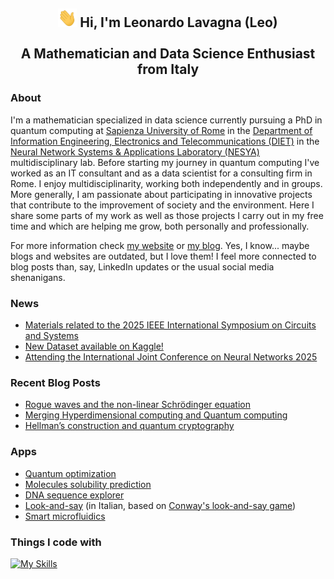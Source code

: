 <h2 align="center"> <img src="https://raw.githubusercontent.com/leonardoLavagna/leonardoLavagna/main/wave.gif" width="30px" height="30px" /> Hi, I'm Leonardo Lavagna (Leo) <br /><br /> A Mathematician and Data Science Enthusiast from Italy</h2>

### About 
I'm a mathematician specialized in data science currently pursuing a PhD in quantum computing at [Sapienza University of Rome](https://www.uniroma1.it/en/pagina-strutturale/home) in the [Department of Information Engineering, Electronics and Telecommunications (DIET)](https://web.uniroma1.it/dip_diet/en) in the [Neural Network Systems & Applications Laboratory (NESYA)](https://sites.google.com/view/nesya) multidisciplinary lab. Before starting my journey in quantum computing I've worked as an IT consultant and as a data scientist for a consulting firm in Rome. I enjoy multidisciplinarity, working both independently and in groups. More generally, I am passionate about participating in innovative projects that contribute to the improvement of society and the environment. Here I share some parts of my work as well as those projects I carry out in my free time and which are helping me grow, both personally and professionally.

For more information check [my website](https://leonardolavagna.github.io/) or [my blog](https://lavagnaleo.wordpress.com/). Yes, I know... maybe blogs and websites are outdated, but I love them! I feel more connected to blog posts than, say, LinkedIn updates or the usual social media shenanigans.

### News
- [Materials related to the 2025 IEEE International Symposium on Circuits and Systems](https://leonardolavagna.github.io/posts/2025/5/materials-ISCAS2025/)
- [New Dataset available on Kaggle!](https://leonardolavagna.github.io/posts/2025/5/islandsDataset/)
- [Attending the International Joint Conference on Neural Networks 2025](https://leonardolavagna.github.io/posts/2025/5/IJCNN25/)

### Recent Blog Posts
- [Rogue waves and the non-linear Schrödinger equation](https://lavagnaleo.wordpress.com/2025/05/27/rogue-waves-and-the-non-linear-schrodinger-equation/)
- [Merging Hyperdimensional computing and Quantum computing](https://lavagnaleo.wordpress.com/2025/04/26/merging-hyperdimensional-computing-and-quantum-computing/)
- [Hellman’s construction and quantum cryptography](https://lavagnaleo.wordpress.com/2025/02/28/hellmans-construction-and-quantum-cryptography/)

### Apps
- [Quantum optimization](https://quantum-optimization-app.streamlit.app/)
- [Molecules solubility prediction](https://moleculesolubilityprediction.streamlit.app/)
- [DNA sequence explorer](https://nucleotidecount.streamlit.app/)
- [Look-and-say](https://decadimendo-audioattivo.streamlit.app/) (in Italian, based on [Conway's look-and-say game](https://en.wikipedia.org/wiki/Look-and-say_sequence))
- [Smart microfluidics](https://smart-microfluidics.streamlit.app/)
  
### Things I code with
[![My Skills](https://skillicons.dev/icons?i=linux,py,pytorch,tensorflow,r,c,cpp,html,java,matlab,octave,latex,md,mysql,mongodb,wordpress,git,github,vscode,docker,aws,heroku,anaconda,notion,arduino,apple&perline=16)](https://skillicons.dev)


